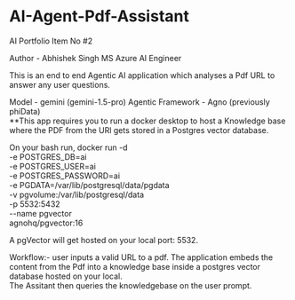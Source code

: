 # AI-Agent-Pdf-Assistant
AI Portfolio Item No #2

Author - Abhishek Singh 
MS Azure AI Engineer 


This is an end to end Agentic AI application which analyses a Pdf URL to answer any user questions.  

Model -  gemini (gemini-1.5-pro)
Agentic Framework - Agno (previously phiData)  
**This app requires you to run a docker desktop to host a Knowledge base where the PDF from the URl gets stored in a Postgres vector database.  

On your bash run, 
docker run -d \
  -e POSTGRES_DB=ai \
  -e POSTGRES_USER=ai \
  -e POSTGRES_PASSWORD=ai \
  -e PGDATA=/var/lib/postgresql/data/pgdata \
  -v pgvolume:/var/lib/postgresql/data \
  -p 5532:5432 \
  --name pgvector \
  agnohq/pgvector:16

A pgVector will get hosted on your local port: 5532. 

Workflow:-
user inputs a valid URL to a pdf. 
The application embeds the content from the Pdf into a knowledge base inside a postgres vector database hosted on your local.  
The Assitant then queries the knowledgebase on the user prompt. 

